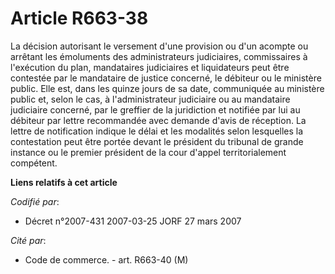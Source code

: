 # Article R663-38

La décision autorisant le versement d'une provision ou d'un acompte ou arrêtant les émoluments des administrateurs
judiciaires, commissaires à l'exécution du plan, mandataires judiciaires et liquidateurs peut être contestée par le
mandataire de justice concerné, le débiteur ou le ministère public. Elle est, dans les quinze jours de sa date, communiquée
au ministère public et, selon le cas, à l'administrateur judiciaire ou au mandataire judiciaire concerné, par le greffier de
la juridiction et notifiée par lui au débiteur par lettre recommandée avec demande d'avis de réception. La lettre de
notification indique le délai et les modalités selon lesquelles la contestation peut être portée devant le président du
tribunal de grande instance ou le premier président de la cour d'appel territorialement compétent.

**Liens relatifs à cet article**

_Codifié par_:

  - Décret n°2007-431 2007-03-25 JORF 27 mars 2007

_Cité par_:

  - Code de commerce. - art. R663-40 (M)
